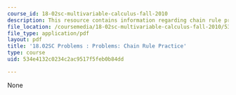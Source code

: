 ```yaml
---
course_id: 18-02sc-multivariable-calculus-fall-2010
description: This resource contains information regarding chain rule practice.
file_location: /coursemedia/18-02sc-multivariable-calculus-fall-2010/534e4132c0234c2ac9517f5feb0b84dd_MIT18_02SC_pb_40_quest.pdf
file_type: application/pdf
layout: pdf
title: '18.02SC Problems : Problems: Chain Rule Practice'
type: course
uid: 534e4132c0234c2ac9517f5feb0b84dd

---
```

None